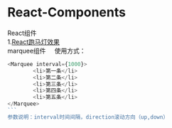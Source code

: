 # React-Components
React组件    
1.[React跑马灯效果](https://ymbo.github.io/React-Components/build)      
marquee组件    
使用方式：    
``` javascript
<Marquee interval={1000}>
		<li>第一条</li>
		<li>第二条</li>
		<li>第三条</li>
		<li>第四条</li>
		<li>第五条</li>
</Marquee>
```    
参数说明：interval时间间隔，direction滚动方向（up,down）

